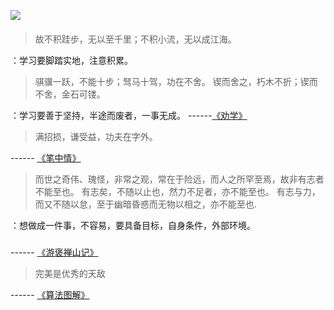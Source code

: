 ![](https://upload-images.jianshu.io/upload_images/15312191-0742d4b2c2b860da.png?imageMogr2/auto-orient/strip%7CimageView2/2/w/1240)


#### 

>故不积跬步，无以至千里；不积小流，无以成江海。

：学习要脚踏实地，注意积累。

>骐骥一跃，不能十步；驽马十驾，功在不舍。
锲而舍之，朽木不折；锲而不舍，金石可镂。

：学习要善于坚持，半途而废者，一事无成。
------[《劝学》](https://so.gushiwen.cn/shiwenv_c743b1310a1c.aspx)


> 满招损，谦受益，功夫在字外。

------ [《笔中情》](https://www.dailymotion.com/video/x1apidq)

>而世之奇伟、瑰怪，非常之观，常在于险远，而人之所罕至焉，故非有志者不能至也。
有志矣，不随以止也，然力不足者，亦不能至也。
有志与力，而又不随以怠，至于幽暗昏惑而无物以相之，亦不能至也.

：想做成一件事，不容易，要具备目标，自身条件，外部环境。
### 
------ [《游褒禅山记》](https://so.gushiwen.cn/shiwenv_3807bdb3ebd6.aspx)

>完美是优秀的天敌

------ [《算法图解》]()

